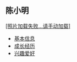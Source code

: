 <!DOCTYPE html>
<html lang="zh-cn">
  <head>
    <meta charset="utf-8"/>
    <title>陈小明的个人网站</title>
  </head>
    <body>
       <h2>陈小明</h2>
    <a href="https://tse2-mm.cn.bing.net/th/id/OIP-C.ZJMorEr25KkkUObcDq-NHQHaJ1?w=188&h=251&c=7&r=0&o=5&dpr=1.25&pid=1.7">[照片加载失败...请手动加载]</a>
   <ul>
      <li><a href=>基本信息</a></li>
      <li><a href=>成长经历</a></li>
      <li><a href=>兴趣爱好</a></li>
   </ul>
     </body>
</html>

